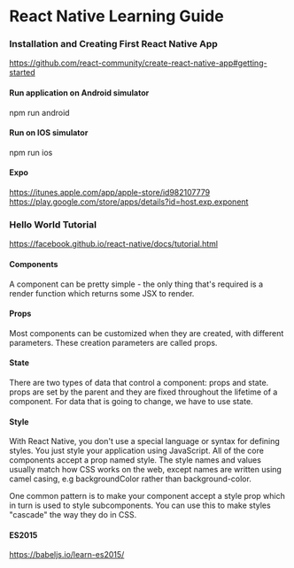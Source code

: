 # React Native Learning Guide

### Installation and Creating First React Native App

https://github.com/react-community/create-react-native-app#getting-started

#### Run application on Android simulator

npm run android

#### Run on IOS simulator

npm run ios

#### Expo
https://itunes.apple.com/app/apple-store/id982107779
https://play.google.com/store/apps/details?id=host.exp.exponent

### Hello World Tutorial

https://facebook.github.io/react-native/docs/tutorial.html

#### Components

A component can be pretty simple - the only thing that's 
required is a render function which returns some JSX to render.

#### Props

Most components can be customized when they are created, 
with different parameters. These creation parameters are 
called props.


#### State

There are two types of data that control a component: 
props and state. props are set by the parent and they are 
fixed throughout the lifetime of a component. For data that
is going to change, we have to use state.


#### Style

With React Native, you don't use a special language or syntax
for defining styles. You just style your application using
JavaScript. All of the core components accept a prop named
style. The style names and values usually match how CSS works
on the web, except names are written using camel casing, e.g
backgroundColor rather than background-color.

One common pattern is to make your component accept a style 
prop which in turn is used to style subcomponents. You can use
this to make styles "cascade" the way they do in CSS.



#### ES2015

https://babeljs.io/learn-es2015/

